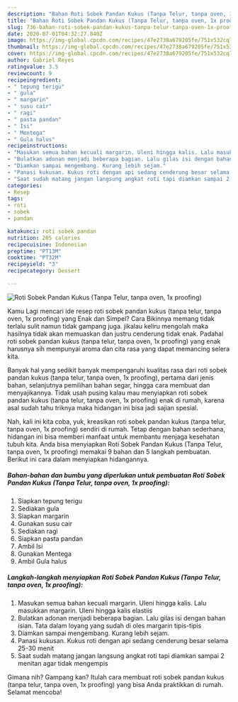 ```yaml
---
description: "Bahan Roti Sobek Pandan Kukus (Tanpa Telur, tanpa oven, 1x proofing) | Cara Masak Roti Sobek Pandan Kukus (Tanpa Telur, tanpa oven, 1x proofing) Yang Bikin Ngiler"
title: "Bahan Roti Sobek Pandan Kukus (Tanpa Telur, tanpa oven, 1x proofing) | Cara Masak Roti Sobek Pandan Kukus (Tanpa Telur, tanpa oven, 1x proofing) Yang Bikin Ngiler"
slug: 736-bahan-roti-sobek-pandan-kukus-tanpa-telur-tanpa-oven-1x-proofing-cara-masak-roti-sobek-pandan-kukus-tanpa-telur-tanpa-oven-1x-proofing-yang-bikin-ngiler
date: 2020-07-01T04:32:27.840Z
image: https://img-global.cpcdn.com/recipes/47e2738a679205fe/751x532cq70/roti-sobek-pandan-kukus-tanpa-telur-tanpa-oven-1x-proofing-foto-resep-utama.jpg
thumbnail: https://img-global.cpcdn.com/recipes/47e2738a679205fe/751x532cq70/roti-sobek-pandan-kukus-tanpa-telur-tanpa-oven-1x-proofing-foto-resep-utama.jpg
cover: https://img-global.cpcdn.com/recipes/47e2738a679205fe/751x532cq70/roti-sobek-pandan-kukus-tanpa-telur-tanpa-oven-1x-proofing-foto-resep-utama.jpg
author: Gabriel Reyes
ratingvalue: 3.5
reviewcount: 9
recipeingredient:
- " tepung terigu"
- " gula"
- " margarin"
- " susu cair"
- " ragi"
- " pasta pandan"
- " Isi"
- " Mentega"
- " Gula halus"
recipeinstructions:
- "Masukan semua bahan kecuali margarin. Uleni hingga kalis. Lalu masukkan margarin. Uleni hingga kalis elastiis"
- "Bulatkan adonan menjadi beberapa bagian. Lalu gilas isi dengan bahan isian. Tata dalam loyang yang sudah di oles margarin tipis-tipis"
- "Diamkan sampai mengembang. Kurang lebih sejam."
- "Panasi kukusan. Kukus roti dengan api sedang cenderung besar selama 25-30 menit"
- "Saat sudah matang jangan langsung angkat roti tapi diamkan sampai 2 menitan agar tidak mengempis"
categories:
- Resep
tags:
- roti
- sobek
- pandan

katakunci: roti sobek pandan 
nutrition: 205 calories
recipecuisine: Indonesian
preptime: "PT13M"
cooktime: "PT32M"
recipeyield: "3"
recipecategory: Dessert

---
```



![Roti Sobek Pandan Kukus (Tanpa Telur, tanpa oven, 1x proofing)](https://img-global.cpcdn.com/recipes/47e2738a679205fe/751x532cq70/roti-sobek-pandan-kukus-tanpa-telur-tanpa-oven-1x-proofing-foto-resep-utama.jpg)

Kamu Lagi mencari ide resep roti sobek pandan kukus (tanpa telur, tanpa oven, 1x proofing) yang Enak dan Simpel? Cara Bikinnya memang tidak terlalu sulit namun tidak gampang juga. jikalau keliru mengolah maka hasilnya tidak akan memuaskan dan justru cenderung tidak enak. Padahal roti sobek pandan kukus (tanpa telur, tanpa oven, 1x proofing) yang enak harusnya sih mempunyai aroma dan cita rasa yang dapat memancing selera kita.

Banyak hal yang sedikit banyak mempengaruhi kualitas rasa dari roti sobek pandan kukus (tanpa telur, tanpa oven, 1x proofing), pertama dari jenis bahan, selanjutnya pemilihan bahan segar, hingga cara membuat dan menyajikannya. Tidak usah pusing kalau mau menyiapkan roti sobek pandan kukus (tanpa telur, tanpa oven, 1x proofing) enak di rumah, karena asal sudah tahu triknya maka hidangan ini bisa jadi sajian spesial.




Nah, kali ini kita coba, yuk, kreasikan roti sobek pandan kukus (tanpa telur, tanpa oven, 1x proofing) sendiri di rumah. Tetap dengan bahan sederhana, hidangan ini bisa memberi manfaat untuk membantu menjaga kesehatan tubuh kita. Anda bisa menyiapkan Roti Sobek Pandan Kukus (Tanpa Telur, tanpa oven, 1x proofing) memakai 9 bahan dan 5 langkah pembuatan. Berikut ini cara dalam menyiapkan hidangannya.

<!--inarticleads1-->

##### Bahan-bahan dan bumbu yang diperlukan untuk pembuatan Roti Sobek Pandan Kukus (Tanpa Telur, tanpa oven, 1x proofing):

1. Siapkan  tepung terigu
1. Sediakan  gula
1. Siapkan  margarin
1. Gunakan  susu cair
1. Sediakan  ragi
1. Siapkan  pasta pandan
1. Ambil  Isi
1. Gunakan  Mentega
1. Ambil  Gula halus




<!--inarticleads2-->

##### Langkah-langkah menyiapkan Roti Sobek Pandan Kukus (Tanpa Telur, tanpa oven, 1x proofing):

1. Masukan semua bahan kecuali margarin. Uleni hingga kalis. Lalu masukkan margarin. Uleni hingga kalis elastiis
1. Bulatkan adonan menjadi beberapa bagian. Lalu gilas isi dengan bahan isian. Tata dalam loyang yang sudah di oles margarin tipis-tipis
1. Diamkan sampai mengembang. Kurang lebih sejam.
1. Panasi kukusan. Kukus roti dengan api sedang cenderung besar selama 25-30 menit
1. Saat sudah matang jangan langsung angkat roti tapi diamkan sampai 2 menitan agar tidak mengempis




Gimana nih? Gampang kan? Itulah cara membuat roti sobek pandan kukus (tanpa telur, tanpa oven, 1x proofing) yang bisa Anda praktikkan di rumah. Selamat mencoba!
